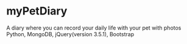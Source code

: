 # myPetDiary
A diary where you can record your daily life with your pet with photos
Python, MongoDB, jQuery(version 3.5.1), Bootstrap 
